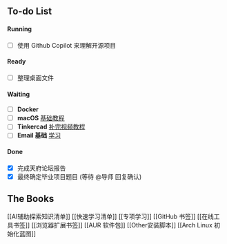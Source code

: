 ## To-do List

#### Running
- [ ] 使用 Github Copilot 来理解开源项目
#### Ready
- [ ] 整理桌面文件
#### Waiting
- [ ] **Docker**
- [ ] **macOS** [基础教程](https://edu.gcfglobal.org/en/macosbasics)
- [ ] **Tinkercad** [补完视频教程](https://bilibili.com/video/BV1fK4y187jE?p=10)
- [ ] **Email 基础** [学习](https://edu.gcfglobal.org/en/topics/emailbasics)
#### Done
- [x] 完成天府论坛报告
- [x] 最终确定毕业项目题目 (等待 @导师 回复确认)

## The Books
[[AI辅助探索知识清单]]
[[快速学习清单]]
[[专项学习]]
[[GitHub 书签]]
[[在线工具书签]]
[[浏览器扩展书签]]
[[AUR 软件包]]
[[Other安装脚本]]
[[Arch Linux 初始化蓝图]]